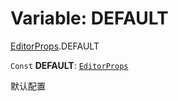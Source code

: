 # Variable: DEFAULT

[EditorProps](/en/auto-docs/fixed-layout-editor/modules/EditorProps.md).DEFAULT

`Const` **DEFAULT**: [`EditorProps`](/en/auto-docs/fixed-layout-editor/interfaces/EditorProps-1.md)

默认配置
